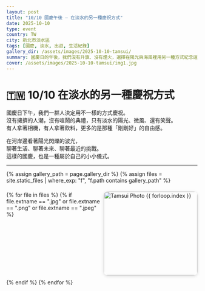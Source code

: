 ```yaml
---
layout: post
title: "10/10 國慶午後 — 在淡水的另一種慶祝方式"
date: 2025-10-10
type: event
country: TW
city: 新北市淡水區
tags: [國慶, 淡水, 出遊, 生活紀錄]
gallery_dir: /assets/images/2025-10-10-tamsui/
summary: 國慶日的午後，我們沒有升旗、沒有煙火，選擇在陽光與海風裡用另一種方式紀念這一天。
cover: /assets/images/2025-10-10-tamsui/img1.jpg
---
```


# 🇹🇼 10/10 在淡水的另一種慶祝方式

國慶日下午，我們一群人決定用不一樣的方式慶祝。  
沒有擁擠的人潮，沒有喧鬧的典禮，只有淡水的陽光、微風、還有笑聲。  
有人拿著相機，有人拿著飲料，更多的是那種「剛剛好」的自由感。

在河岸邊看著陽光閃爍的波光，  
聊著生活、聊著未來、聊著最近的挑戰。  
這樣的國慶，也是一種屬於自己的小小儀式。

---

{% assign gallery_path = page.gallery_dir %}
{% assign files = site.static_files | where_exp: "f", "f.path contains gallery_path" %}

<div class="gallery">
  {% for file in files %}
    {% if file.extname == ".jpg" or file.extname == ".png" or file.extname == ".jpeg" %}
      <a href="{{ file.path | relative_url }}" target="_blank">
        <img src="{{ file.path | relative_url }}" alt="Tamsui Photo {{ forloop.index }}" loading="lazy">
      </a>
    {% endif %}
  {% endfor %}
</div>

<style>
.gallery {
  display: grid;
  grid-template-columns: repeat(auto-fit, minmax(240px, 1fr));
  gap: 10px;
  margin-top: 1.5em;
}
.gallery img {
  width: 100%;
  height: 220px;
  object-fit: cover;
  border-radius: 10px;
  transition: transform 0.3s ease;
  box-shadow: 0 2px 8px rgba(0,0,0,0.15);
}
.gallery img:hover {
  transform: scale(1.05);
}
</style>
